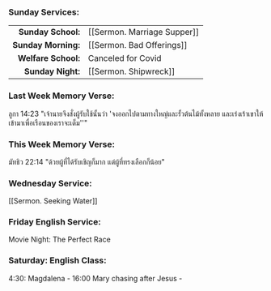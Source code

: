 ### Sunday Services:
|                     |                             |
| -------------------:|:--------------------------- |
|  **Sunday School:** | [[Sermon. Marriage Supper]] |
| **Sunday Morning:** | [[Sermon. Bad Offerings]]   |
| **Welfare School:** | Canceled for Covid          |
|   **Sunday Night:** | [[Sermon. Shipwreck]]       |
### Last Week Memory Verse:
ลูกา 14:23 "เจ้านายจึงสั่งผู้รับใช้นั้นว่า 'จงออกไปตามทางใหญ่และรั้วต้นไม้ทั้งหลาย และเร่งเร้าเขาให้เข้ามาเพื่อเรือนของเราจะเต็ม''"
### This Week Memory Verse:
มัทธิว 22:14 "ด้วยผู้ที่ได้รับเชิญก็มาก แต่ผู้ที่ทรงเลือกก็น้อย"
### Wednesday Service:
[[Sermon. Seeking Water]]
### Friday English Service:
Movie Night: The Perfect Race
### Saturday: English Class:
4:30: Magdalena - 16:00 Mary chasing after Jesus -  